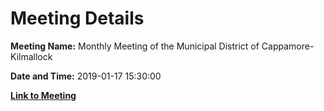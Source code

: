 # Meeting Details

**Meeting Name:** Monthly Meeting of the Municipal District of Cappamore-Kilmallock

**Date and Time:** 2019-01-17 15:30:00

**[Link to Meeting](https://www.limerick.ie/council/whats-on/monthly-meeting-municipal-district-cappamore-kilmallock-46)**
